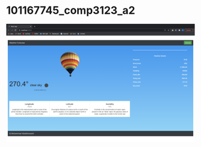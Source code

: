 # 101167745_comp3123_a2
![alt text](https://github.com/bilits/101167745_comp3123_a2/blob/main/101167745_comp3123_a2/assignment2.png)